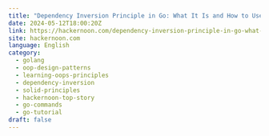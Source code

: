 ```yaml
---
title: "Dependency Inversion Principle in Go: What It Is and How to Use It"
date: 2024-05-12T18:00:20Z
link: https://hackernoon.com/dependency-inversion-principle-in-go-what-it-is-and-how-to-use-it?source=rss&utm_medium=RSS&utm_source=news.12bit.vn
site: hackernoon.com
language: English
category:
  - golang
  - oop-design-patterns
  - learning-oops-principles
  - dependency-inversion
  - solid-principles
  - hackernoon-top-story
  - go-commands
  - go-tutorial
draft: false
---
```

